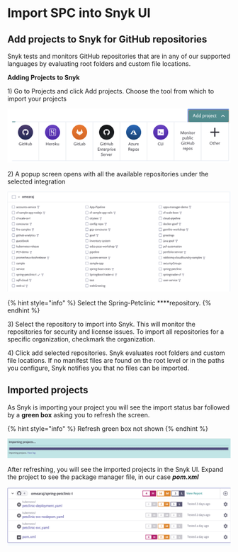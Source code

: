# Import SPC into Snyk UI

## **Add projects to Snyk for GitHub repositories**

Snyk tests and monitors GitHub repositories that are in any of our supported languages by evaluating root folders and custom file locations.

**Adding Projects to Snyk**

1\) Go to Projects and click Add projects. Choose the tool from which to import your projects

![](../../../.gitbook/assets/project_import.png)

2\) A popup screen opens with all the available repositories under the selected integration

![](../../../.gitbook/assets/select_repo.png)

{% hint style="info" %}
Select the Spring-Petclinic ****repository.
{% endhint %}

3\) Select the repository to import into Snyk. This will monitor the repositories for security and license issues. To import all repositories for a specific organization, checkmark the organization.

4\) Click add selected repositories. Snyk evaluates root folders and custom file locations. If no manifest files are found on the root level or in the paths you configure, Snyk notifies you that no files can be imported.

## Imported projects

As Snyk is importing your project you will see the import status bar followed by a **green box** asking you to refresh the screen. 

{% hint style="info" %}
Refresh green box not shown
{% endhint %}

![](../../../.gitbook/assets/import_bar.png)

After refreshing, you will see the imported projects in the Snyk UI. Expand the project to see the package manager file, in our case _**pom.xml**_ 

![](../../../.gitbook/assets/screen-shot-2020-08-21-at-4.43.05-pm%20%281%29.png)


